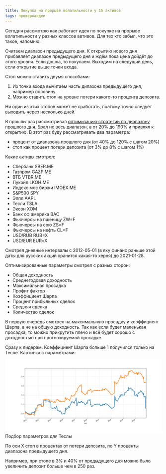 ```yaml
---
title: Покупка на прорыве волатильности у 15 активов
tags: проверкаидеи
---
```


Сегодня рассмотрю как работает идея по покупке на прорыве волатильности у разных классов автивов. Для тех кто забыл, что это такое, напомню:

Считаем диапазон предыдущего дня. К открытию нового дня прибавляет диапазон предыдущего дня и ждём пока цена дойдёт до этого уровня. Если дошла, то покупаем. Выходим на следущий день, если открытие выше точки входа. 

Стоп можно ставить двумя способами:
1. Из точки входа вычитаем часть дипазона предыдущего дня, например половину.
2. Можно ставить стоп на уровне потери какого-то процента депозита.

Ни один из этих стопов может не сработать, поэтому точно следует выходить через несколько дней.

В прошлы раз рассматривал [оптимизацию стратегии по диапазону прошлого дня](https://zenoftrading.github.io/range-prev-day-variants.html). Брал не весь диапазон, а от 20% до 190% и привлял к открытию. В этот раз буду рассматривать два параметра:
- процент от диапазона прошлого дня (от 40% до 120% с шагом 20%)
- стоп как процент потери депозита (от 3% до 8% с шагом 1%)

Какие активы смотрел:
- Сбербанк SBER.ME
- Газпром GAZP.ME
- ВТБ VTBR.ME
- Лукойл LKOH.ME
- Индекс мос биржи IMOEX.ME
- S&P500 SPY
- Эппл AAPL
- Тесли TSLA
- Эксон XOM 
- Банк оф америка BAC 
- Фьючерсы на пшеницу ZW=F
- Фьючерсы на сою ZS=F
- Фьючерсы на нефть CL=F
- USD/RUB RUB=X
- USD/EUR EUR=X

Смотрел дневные интервалы с 2012-05-01 (в яху финанс раньше этой даты для русских акций хранится какая-то херня) до 2021-01-28.

Оптимизированные параметры смотрел с разных сторон:
- Общая доходность
- Среднегодовая доходность
- Максимальная просадка
- Профит фактор
- Коэффициент Шарпа
- Процент прибыльных сделок
- Средняя сделка
- Количество сделок

В первую очередь смотрел на максимальную просадку и коэффициент Шарпа, а не на общую доходность. Так как если будет маленькая просадка, то можно прикрутить плечо и всё будет хорошо с доходностью при прогнозируемой просадке.

Сразу к лидерам. Коэффициент Шарпа больше 1 получился только на Тесле. Картинка с параметрами:

![](/assets/images/2021/01/range_prev_day_sell_100_110.png)\
Подбор параметров для Теслы

По оси X стоп в процентах от потери депозита, по Y проценты диапазона предыдущего дня.

Например, при стопе в 3% и 40% от предыдущего дня можно было увеличить депозит больше чем в 250 раз.